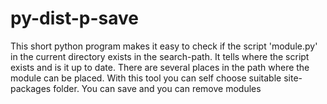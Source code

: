 # py-dist-p-save
This short python program makes it easy to check if the script 'module.py' in the current directory exists in the search-path. It tells where the script exists and is it up to date. There are several places in the path where the module can be placed. With this tool you can self choose suitable site-packages folder. You can save and you can remove modules
